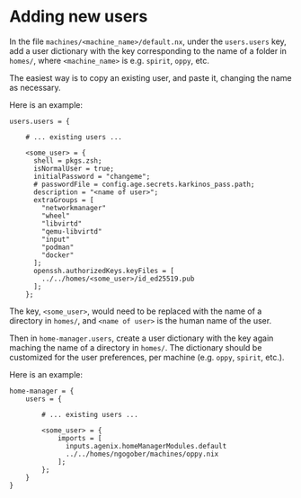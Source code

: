 # Adding new users

In the file `machines/<machine_name>/default.nx`, under the `users.users` key, add a user dictionary with the key corresponding to the name of a folder in `homes/`, where `<machine_name>` is e.g. `spirit`, `oppy`, etc.

The easiest way is to copy an existing user, and paste it, changing the name as necessary.

Here is an example:

```
users.users = {

    # ... existing users ...

    <some_user> = {
      shell = pkgs.zsh;
      isNormalUser = true;
      initialPassword = "changeme";
      # passwordFile = config.age.secrets.karkinos_pass.path;
      description = "<name of user>";
      extraGroups = [
        "networkmanager"
        "wheel"
        "libvirtd"
        "qemu-libvirtd"
        "input"
        "podman"
        "docker"
      ];
      openssh.authorizedKeys.keyFiles = [
        ../../homes/<some_user>/id_ed25519.pub
      ];
    };
```

The key, `<some_user>`, would need to be replaced with the name of a directory in `homes/`, and `<name of user>` is the human name of the user.

Then in `home-manager.users`, create a user dictionary with the key again maching the name of a directory in `homes/`. The dictionary should be customized for the user preferences, per machine (e.g. `oppy`, `spirit`, etc.).

Here is an example:

```
home-manager = {
    users = {

        # ... existing users ...

        <some_user> = {
            imports = [
              inputs.agenix.homeManagerModules.default
              ../../homes/ngogober/machines/oppy.nix
            ];
        };
    }
}
```

